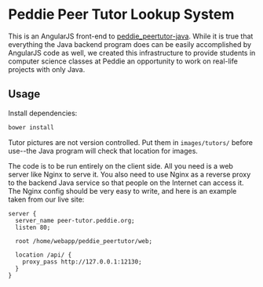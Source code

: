 Peddie Peer Tutor Lookup System
===============================

This is an AngularJS front-end to [peddie_peertutor-java](https://github.com/jiehanzheng/peddie_peertutor-java).  While it is true that everything the Java backend program does can be easily accomplished by AngularJS code as well, we created this infrastructure to provide students in computer science classes at Peddie an opportunity to work on real-life projects with only Java.

Usage
-----

Install dependencies:

```bash
bower install
```

Tutor pictures are not version controlled.  Put them in `images/tutors/` before use--the Java program will check that location for images.

The code is to be run entirely on the client side.  All you need is a web server like Nginx to serve it.  You also need to use Nginx as a reverse proxy to the backend Java service so that people on the Internet can access it.  The Nginx config should be very easy to write, and here is an example taken from our live site:

```nginx
server {
  server_name peer-tutor.peddie.org;
  listen 80;

  root /home/webapp/peddie_peertutor/web;

  location /api/ {
    proxy_pass http://127.0.0.1:12130;
  }
}
```
